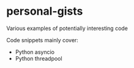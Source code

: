 # personal-gists
Various examples of potentially interesting code

Code snippets mainly cover:
* Python asyncio
* Python threadpool
